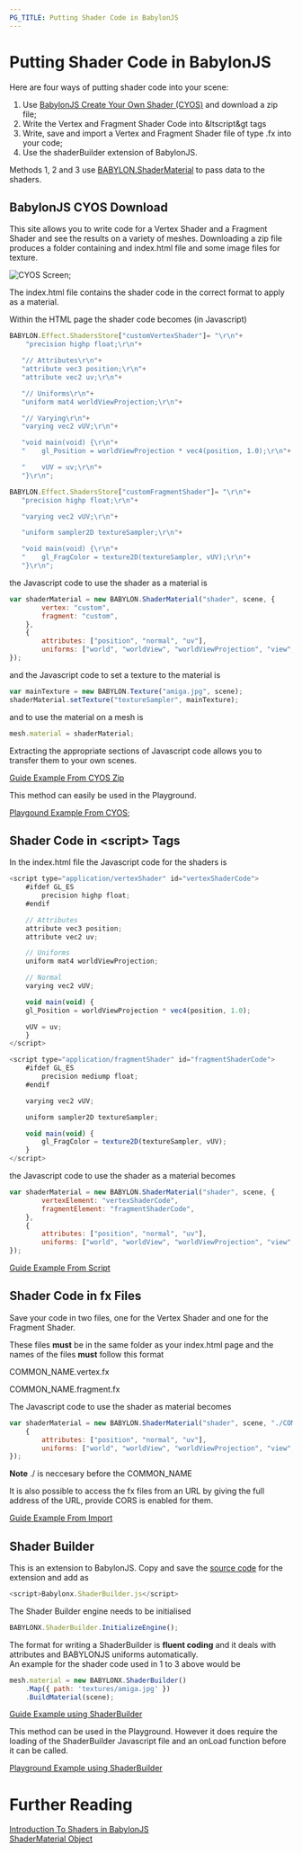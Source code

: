```yaml
---
PG_TITLE: Putting Shader Code in BabylonJS
---
```


# Putting Shader Code in BabylonJS
Here are four ways of putting shader code into your scene:

1. Use [BabylonJS Create Your Own Shader (CYOS)](http://www.babylonjs.com/cyos/) and download a zip file; 
2. Write the Vertex and Fragment Shader Code into &ltscript&gt tags
3. Write, save and import a Vertex and Fragment Shader file of type .fx into your code; 
4. Use the shaderBuilder extension of BabylonJS.

Methods 1, 2 and 3 use [BABYLON.ShaderMaterial](/advanced/Shader_Material.html) to pass data to the shaders.

## BabylonJS CYOS Download

This site allows you to write code for a Vertex Shader and a Fragment Shader and see the results on a variety of meshes. 
Downloading a zip file produces a folder containing and index.html file and some image files for texture.

![CYOS Screen](/img/how_to/Shaders/cyos1.jpg);

The index.html file contains the shader code in the correct format to apply as a material.

Within the HTML page the shader code becomes (in Javascript)

```javascript
BABYLON.Effect.ShadersStore["customVertexShader"]= "\r\n"+
    "precision highp float;\r\n"+

   "// Attributes\r\n"+
   "attribute vec3 position;\r\n"+
   "attribute vec2 uv;\r\n"+

   "// Uniforms\r\n"+
   "uniform mat4 worldViewProjection;\r\n"+

   "// Varying\r\n"+
   "varying vec2 vUV;\r\n"+

   "void main(void) {\r\n"+
   "    gl_Position = worldViewProjection * vec4(position, 1.0);\r\n"+

   "    vUV = uv;\r\n"+
   "}\r\n";

BABYLON.Effect.ShadersStore["customFragmentShader"]= "\r\n"+
   "precision highp float;\r\n"+

   "varying vec2 vUV;\r\n"+

   "uniform sampler2D textureSampler;\r\n"+

   "void main(void) {\r\n"+
   "    gl_FragColor = texture2D(textureSampler, vUV);\r\n"+
   "}\r\n";
```

the Javascript code to use the shader as a material is

```javascript
var shaderMaterial = new BABYLON.ShaderMaterial("shader", scene, {
        vertex: "custom",
        fragment: "custom",
    },
    {
        attributes: ["position", "normal", "uv"],
        uniforms: ["world", "worldView", "worldViewProjection", "view", "projection"]
});
```

and the Javascript code to set a texture to the material is

```javascript
var mainTexture = new BABYLON.Texture("amiga.jpg", scene);
shaderMaterial.setTexture("textureSampler", mainTexture);
```

and to use the material on a mesh is

```javascript
mesh.material = shaderMaterial;
```

Extracting the appropriate sections of Javascript code allows you to transfer them to your own scenes.

[Guide Example From CYOS Zip](/examples/cyoszip.html)

This method can easily be used in the Playground.

[Playgound Example From CYOS](http://www.babylonjs-playground.com/#1OH09K#1);

## Shader Code in &lt;script&gt; Tags

In the index.html file the Javascript code for the shaders is

```javascript
<script type="application/vertexShader" id="vertexShaderCode">
    #ifdef GL_ES
        precision highp float;
    #endif

    // Attributes
    attribute vec3 position;
    attribute vec2 uv;

    // Uniforms
    uniform mat4 worldViewProjection;

    // Normal
    varying vec2 vUV;

    void main(void) {
    gl_Position = worldViewProjection * vec4(position, 1.0);

    vUV = uv;
    }
</script>

<script type="application/fragmentShader" id="fragmentShaderCode">
    #ifdef GL_ES
        precision mediump float;
    #endif

    varying vec2 vUV;

    uniform sampler2D textureSampler;

    void main(void) {
        gl_FragColor = texture2D(textureSampler, vUV);
    }
</script>
```

the Javascript code to use the shader as a material becomes

```javascript
var shaderMaterial = new BABYLON.ShaderMaterial("shader", scene, {
        vertexElement: "vertexShaderCode",
        fragmentElement: "fragmentShaderCode",
    },
    {
        attributes: ["position", "normal", "uv"],
        uniforms: ["world", "worldView", "worldViewProjection", "view", "projection"]
});
```

[Guide Example From Script](/examples/scriptcode.html)

## Shader Code in fx Files
Save your code in two files, one for the Vertex Shader and one for the Fragment Shader. 

These files **must** be in the same folder as your index.html page and the names of the files **must** follow this format

COMMON\_NAME.vertex.fx

COMMON\_NAME.fragment.fx

The Javascript code to use the shader as material becomes

```javascript
var shaderMaterial = new BABYLON.ShaderMaterial("shader", scene, "./COMMON_NAME",
    {
        attributes: ["position", "normal", "uv"],
        uniforms: ["world", "worldView", "worldViewProjection", "view", "projection"]
});
```

**Note**  ./ is neccesary before the COMMON_NAME

It is also possible to access the fx files from an URL by giving the full address of the URL, 
provide CORS is enabled for them.

[Guide Example From Import](/examples/importcode.html)

## Shader Builder

This is an extension to BabylonJS. Copy and save the [source code](https://github.com/BabylonJS/Extensions/blob/master/ShaderBuilder/Babylonx.ShaderBuilder.js) for the extension and add as

```javascript
<script>Babylonx.ShaderBuilder.js</script>
```
The Shader Builder engine needs to be initialised

```javascript
BABYLONX.ShaderBuilder.InitializeEngine();
```

The format for writing a ShaderBuilder is **fluent coding** and it deals with attributes and BABYLONJS uniforms automatically.  
An example for the shader code used in 1 to 3 above would be

```javascript
mesh.material = new BABYLONX.ShaderBuilder()
	.Map({ path: 'textures/amiga.jpg' })
    .BuildMaterial(scene);
```
[Guide Example using ShaderBuilder](/examples/basiccodeSB.html)

This method can be used in the Playground. However it does require the loading of the ShaderBuilder Javascript file and an onLoad 
function before it can be called.

[Playground Example using ShaderBuilder](http://www.babylonjs-playground.com/#NCY1Q#1)

# Further Reading

[Introduction To Shaders in BabylonJS](/advanced/Overview.html)  
[ShaderMaterial Object](/advanced/Shader_Material.html)